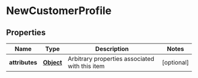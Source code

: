 

# NewCustomerProfile

## Properties

Name | Type | Description | Notes
------------ | ------------- | ------------- | -------------
**attributes** | [**Object**](.md) | Arbitrary properties associated with this item |  [optional]




